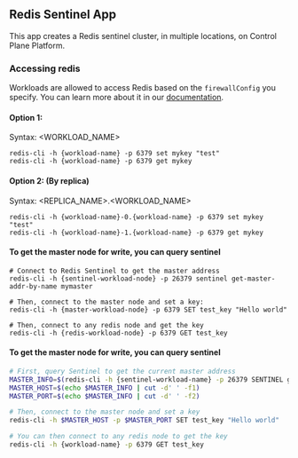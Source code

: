 ## Redis Sentinel App

This app creates a Redis sentinel cluster, in multiple locations, on Control Plane Platform.

### Accessing redis

Workloads are allowed to access Redis based on the `firewallConfig` you specify. You can learn more about it in our [documentation](https://docs.controlplane.com/reference/workload#internal).

#### Option 1:

Syntax: <WORKLOAD_NAME>
```
redis-cli -h {workload-name} -p 6379 set mykey "test"
redis-cli -h {workload-name} -p 6379 get mykey
```
#### Option 2: (By replica)

Syntax: <REPLICA_NAME>.<WORKLOAD_NAME>
```
redis-cli -h {workload-name}-0.{workload-name} -p 6379 set mykey "test"
redis-cli -h {workload-name}-1.{workload-name} -p 6379 get mykey
```

#### To get the master node for write, you can query sentinel
```
# Connect to Redis Sentinel to get the master address
redis-cli -h {sentinel-workload-node} -p 26379 sentinel get-master-addr-by-name mymaster

# Then, connect to the master node and set a key:
redis-cli -h {master-workload-node} -p 6379 SET test_key "Hello world"

# Then, connect to any redis node and get the key
redis-cli -h {redis-workload-node} -p 6379 GET test_key
```

#### To get the master node for write, you can query sentinel
```bash
# First, query Sentinel to get the current master address
MASTER_INFO=$(redis-cli -h {sentinel-workload-name} -p 26379 SENTINEL get-master-addr-by-name mymaster)
MASTER_HOST=$(echo $MASTER_INFO | cut -d' ' -f1)
MASTER_PORT=$(echo $MASTER_INFO | cut -d' ' -f2)

# Then, connect to the master node and set a key
redis-cli -h $MASTER_HOST -p $MASTER_PORT SET test_key "Hello world"

# You can then connect to any redis node to get the key
redis-cli -h {workload-name} -p 6379 GET test_key
```